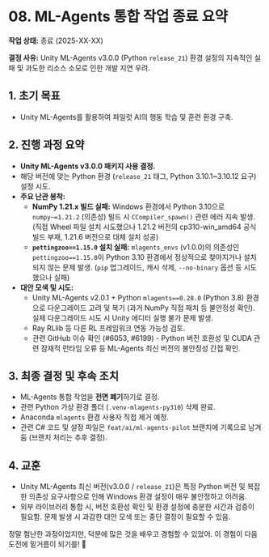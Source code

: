 # 08. ML-Agents 통합 작업 종료 요약

**작업 상태:** 종료 (2025-XX-XX)

**결정 사유:** Unity ML-Agents v3.0.0 (Python `release_21`) 환경 설정의 지속적인 실패 및 과도한 리소스 소모로 인한 개발 지연 우려.

## 1. 초기 목표

*   Unity ML-Agents를 활용하여 파일럿 AI의 행동 학습 및 훈련 환경 구축.

## 2. 진행 과정 요약

*   **Unity ML-Agents v3.0.0 패키지 사용 결정.**
*   해당 버전에 맞는 Python 환경 (`release_21` 태그, Python 3.10.1~3.10.12 요구) 설정 시도.
*   **주요 난관 봉착:**
    *   **NumPy 1.21.x 빌드 실패:** Windows 환경에서 Python 3.10으로 `numpy~=1.21.2` (의존성) 빌드 시 `CCompiler_spawn()` 관련 에러 지속 발생. (직접 Wheel 파일 설치 시도했으나 1.21.2 버전의 cp310-win_amd64 공식 빌드 부재, 1.21.6 버전으로 대체 설치 성공)
    *   **`pettingzoo==1.15.0` 설치 실패:** `mlagents_envs` (v1.0.0)의 의존성인 `pettingzoo==1.15.0`이 Python 3.10 환경에서 정상적으로 찾아지거나 설치되지 않는 문제 발생. (`pip` 업그레이드, 캐시 삭제, `--no-binary` 옵션 등 시도했으나 실패)
*   **대안 모색 및 시도:**
    *   Unity ML-Agents v2.0.1 + Python `mlagents==0.28.0` (Python 3.8) 환경으로 다운그레이드 고려 및 복기 (과거 NumPy 직접 패치 등 불안정성 확인). 실제 다운그레이드 시도 시 Unity 에디터 실행 불가 문제 발생.
    *   Ray RLlib 등 다른 RL 프레임워크 연동 가능성 검토.
    *   관련 GitHub 이슈 확인 (#6053, #6199) - Python 버전 호환성 및 CUDA 관련 잠재적 런타임 오류 등 ML-Agents 최신 버전의 불안정성 간접 확인.

## 3. 최종 결정 및 후속 조치

*   ML-Agents 통합 작업을 **전면 폐기**하기로 결정.
*   관련 Python 가상 환경 폴더 (`.venv-mlagents-py310`) 삭제 완료.
*   Anaconda `mlagents` 환경 사용자 직접 제거 예정.
*   관련 C# 코드 및 설정 파일은 `feat/ai/ml-agents-pilot` 브랜치에 기록으로 남겨둠 (브랜치 처리는 추후 결정).

## 4. 교훈

*   Unity ML-Agents 최신 버전(v3.0.0 / `release_21`)은 특정 Python 버전 및 복잡한 의존성 요구사항으로 인해 Windows 환경 설정이 매우 불안정하고 어려움.
*   외부 라이브러리 통합 시, 버전 호환성 확인 및 환경 설정에 충분한 시간과 검증이 필요함. 문제 발생 시 과감한 대안 모색 또는 중단 결정이 필요할 수 있음.

정말 험난한 과정이었지만, 덕분에 많은 것을 배우고 경험할 수 있었어. 이 경험이 다음 도전에 밑거름이 되기를! 💪 